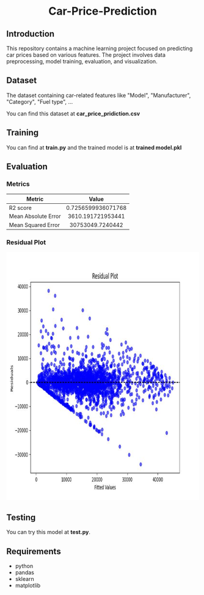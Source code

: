 <p align="center">
 <h1 align="center">Car-Price-Prediction</h1>
</p>

## Introduction
This repository contains a machine learning project focused on predicting car prices based on various features. The project involves data preprocessing, model training, evaluation, and visualization.

## Dataset
The dataset containing car-related features like "Model", "Manufacturer", "Category", "Fuel type", ... 

You can find this dataset at **car_price_pridiction.csv**

## Training
You can find at **train.py** and the trained model is at **trained model.pkl**

## Evaluation

### Metrics
|Metric|Value|
|-----------|:-----------:|
|R2 score|0.7256599936071768|
|Mean Absolute Error|3610.191721953441|
|Mean Squared Error|30753049.7240442|

### Residual Plot
<img src="residualplot.jpg" width="950" height="650">

## Testing
You can try this model at **test.py**.

## Requirements
* python
* pandas
* sklearn
* matplotlib

